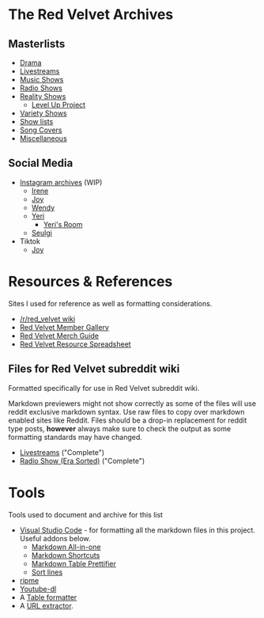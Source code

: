 # **The Red Velvet Archives**

## **Masterlists**
* [Drama](./drama.md)
* [Livestreams](./livestreams.md)
* [Music Shows](./music_shows.md)
* [Radio Shows](./radio_shows.md)
* [Reality Shows](./shows/readme.md#reality-shows)
  * [Level Up Project](./shows/level-up-project.md)
* [Variety Shows](./variety_shows.md)
* [Show lists](./shows/readme.md)
* [Song Covers](./song_covers.md)
* [Miscellaneous](./misc.md)

## **Social Media**
* [Instagram archives](./instagram_archives/README.md) (WIP)
  * [Irene](https://www.instagram.com/renebaebae/)
  * [Joy](https://www.instagram.com/_imyour_joy/)
  * [Wendy](https://www.instagram.com/todayis_wendy/)
  * [Yeri](https://www.instagram.com/yerimiese/)
    * [Yeri's Room](https://www.instagram.com/yerihan_bang/)
  * [Seulgi](https://www.instagram.com/hi_sseulgi/)
* Tiktok
  * [Joy](https://www.tiktok.com/@__imyour_joy)

# **Resources & References**
Sites I used for reference as well as formatting considerations.

* [/r/red_velvet wiki][rvwiki]
* [Red Velvet Member Gallery][member_gallery]
* [Red Velvet Merch Guide][merch_guide]
* [Red Velvet Resource Spreadsheet][res_ss]

## **Files for Red Velvet subreddit wiki**
Formatted specifically for use in Red Velvet subreddit wiki.

Markdown previewers might not show correctly as some of the files will use reddit exclusive markdown syntax.
Use raw files to copy over markdown enabled sites like Reddit.
Files should be a drop-in replacement for reddit type posts, **however** always make sure to check the output as some formatting standards may have changed.

* [Livestreams](./red_velvet_wiki/red_velvet_wiki_livestream.md) ("Complete")
* [Radio Show \(Era Sorted\)](./red_velvet_wiki/red_velvet_wiki_radio_era_sort.md) ("Complete")

# **Tools**
Tools used to document and archive for this list

* [Visual Studio Code](https://code.visualstudio.com/) - for formatting all the markdown files in this project. Useful addons below.
  * [Markdown All-in-one](https://marketplace.visualstudio.com/items?itemName=yzhang.markdown-all-in-one)
  * [Markdown Shortcuts](https://marketplace.visualstudio.com/items?itemName=mdickin.markdown-shortcuts)
  * [Markdown Table Prettifier](https://marketplace.visualstudio.com/items?itemName=darkriszty.markdown-table-prettify)
  * [Sort lines](https://marketplace.visualstudio.com/items?itemName=Tyriar.sort-lines)
* [ripme](https://github.com/RipMeApp/ripme)
* [Youtube-dl](https://github.com/ytdl-org/youtube-dl)
* A [Table formatter](https://tableconvert.com/)
* A [URL extractor](https://www.browserling.com/tools/extract-urls).

[member_gallery]:https://docs.google.com/spreadsheets/d/1ZJw_TcUnMVDfcYo6SRssM-zCmFUiUAM2XfCLl6oj5rc/edit#gid=1410958904
[merch_guide]:https://docs.google.com/spreadsheets/d/13JS1OgXd03om2OfZ6XOzRl_kNyXQHKXgIojVxGer_1I/edit#gid=412688846
[res_ss_ods]:./resources/Red_Velvet_Resources_0420.ods
[res_ss_xlsx]:./resources/Red_Velvet_Resources_0420.xlsx
[res_ss]:https://docs.google.com/spreadsheets/d/1FKsk1QwLYHNqeW9l0Y9jFCacWe6KkPj9QMgcKt4ZaTQ/edit#gid=0
[rvwiki]: https://www.reddit.com/r/red_velvet/wiki/index
